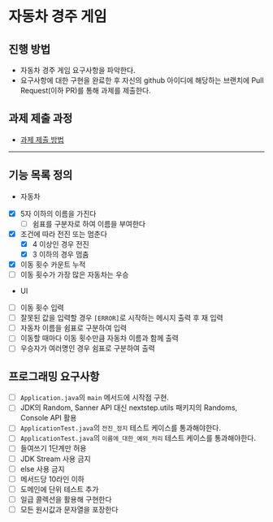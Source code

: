 # 자동차 경주 게임
## 진행 방법
* 자동차 경주 게임 요구사항을 파악한다.
* 요구사항에 대한 구현을 완료한 후 자신의 github 아이디에 해당하는 브랜치에 Pull Request(이하 PR)를 통해 과제를 제출한다.

## 과제 제출 과정
* [과제 제출 방법](https://github.com/next-step/nextstep-docs/tree/master/precourse)

***

## 기능 목록 정의
* 자동차
- [x] 5자 이하의 이름을 가진다
  - [ ] 쉼표를 구분자로 하여 이름을 부여한다
- [x] 조건에 따라 전진 또는 멈춘다
  - [x] 4 이상인 경우 전진
  - [x] 3 이하의 경우 멈춤
- [x] 이동 횟수 카운트 누적
- [ ] 이동 횟수가 가장 많은 자동차는 우승
* UI
- [ ] 이동 횟수 입력
- [ ] 잘못된 값을 입력할 경우 `[ERROR]`로 시작하는 메시지 출력 후 재 입력
- [ ] 자동차 이름을 쉼표로 구분하여 입력
- [ ] 이동할 때마다 이동 횟수만큼 자동차 이름과 함께 출력
- [ ] 우승자가 여러명인 경우 쉼표로 구분하여 출력

## 프로그래밍 요구사항
- [ ] `Application.java`의 `main` 메서드에 시작점 구현.
- [ ] JDK의 Random, Sanner API 대신 nextstep.utils 패키지의 Randoms, Console API 활용
- [ ] `ApplicationTest.java`의 `전진_정지` 테스트 케이스를 통과해야한다.
- [ ] `ApplicationTest.java`의 `이름에_대한_예외_처리` 테스트 케이스를 통과해야한다.
- [ ] 들여쓰기 1단계만 허용
- [ ] JDK Stream 사용 금지
- [ ] else 사용 금지
- [ ] 메서드당 10라인 이하
- [ ] 도메인에 단위 테스트 추가
- [ ] 일급 콜렉션을 활용해 구현한다
- [ ] 모든 원시값과 문자열을 포장한다
